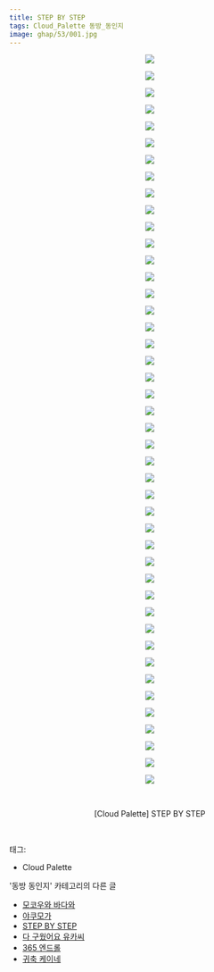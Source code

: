 ```yaml
---
title: STEP BY STEP
tags: Cloud_Palette 동방_동인지
image: ghap/53/001.jpg
---
```

<div class="article">
<p style="text-align: center; clear: none; float: none;"><img src="{{ site.nasurl }}/ghap/53/001.jpg"/></p>
<p style="text-align: center; clear: none; float: none;"><img src="{{ site.nasurl }}/ghap/53/002.png"/></p>
<p style="text-align: center; clear: none; float: none;"><img src="{{ site.nasurl }}/ghap/53/003.jpg"/></p>
<p style="text-align: center; clear: none; float: none;"><img src="{{ site.nasurl }}/ghap/53/004.jpg"/></p>
<p style="text-align: center; clear: none; float: none;"><img src="{{ site.nasurl }}/ghap/53/005.jpg"/></p>
<p style="text-align: center; clear: none; float: none;"><img src="{{ site.nasurl }}/ghap/53/006.jpg"/></p>
<p style="text-align: center; clear: none; float: none;"><img src="{{ site.nasurl }}/ghap/53/007.jpg"/></p>
<p style="text-align: center; clear: none; float: none;"><img src="{{ site.nasurl }}/ghap/53/008.jpg"/></p>
<p style="text-align: center; clear: none; float: none;"><img src="{{ site.nasurl }}/ghap/53/009.jpg"/></p>
<p style="text-align: center; clear: none; float: none;"><img src="{{ site.nasurl }}/ghap/53/010.jpg"/></p>
<p style="text-align: center; clear: none; float: none;"><img src="{{ site.nasurl }}/ghap/53/011.jpg"/></p>
<p style="text-align: center; clear: none; float: none;"><img src="{{ site.nasurl }}/ghap/53/012.jpg"/></p>
<p style="text-align: center; clear: none; float: none;"><img src="{{ site.nasurl }}/ghap/53/013.jpg"/></p>
<p style="text-align: center; clear: none; float: none;"><img src="{{ site.nasurl }}/ghap/53/014.jpg"/></p>
<p style="text-align: center; clear: none; float: none;"><img src="{{ site.nasurl }}/ghap/53/015.jpg"/></p>
<p style="text-align: center; clear: none; float: none;"><img src="{{ site.nasurl }}/ghap/53/016.jpg"/></p>
<p style="text-align: center; clear: none; float: none;"><img src="{{ site.nasurl }}/ghap/53/017.jpg"/></p>
<p style="text-align: center; clear: none; float: none;"><img src="{{ site.nasurl }}/ghap/53/018.jpg"/></p>
<p style="text-align: center; clear: none; float: none;"><img src="{{ site.nasurl }}/ghap/53/019.jpg"/></p>
<p style="text-align: center; clear: none; float: none;"><img src="{{ site.nasurl }}/ghap/53/020.jpg"/></p>
<p style="text-align: center; clear: none; float: none;"><img src="{{ site.nasurl }}/ghap/53/021.jpg"/></p>
<p style="text-align: center; clear: none; float: none;"><img src="{{ site.nasurl }}/ghap/53/022.jpg"/></p>
<p style="text-align: center; clear: none; float: none;"><img src="{{ site.nasurl }}/ghap/53/023.jpg"/></p>
<p style="text-align: center; clear: none; float: none;"><img src="{{ site.nasurl }}/ghap/53/024.jpg"/></p>
<p style="text-align: center; clear: none; float: none;"><img src="{{ site.nasurl }}/ghap/53/025.jpg"/></p>
<p style="text-align: center; clear: none; float: none;"><img src="{{ site.nasurl }}/ghap/53/026.jpg"/></p>
<p style="text-align: center; clear: none; float: none;"><img src="{{ site.nasurl }}/ghap/53/027.jpg"/></p>
<p style="text-align: center; clear: none; float: none;"><img src="{{ site.nasurl }}/ghap/53/028.jpg"/></p>
<p style="text-align: center; clear: none; float: none;"><img src="{{ site.nasurl }}/ghap/53/029.jpg"/></p>
<p style="text-align: center; clear: none; float: none;"><img src="{{ site.nasurl }}/ghap/53/030.jpg"/></p>
<p style="text-align: center; clear: none; float: none;"><img src="{{ site.nasurl }}/ghap/53/031.jpg"/></p>
<p style="text-align: center; clear: none; float: none;"><img src="{{ site.nasurl }}/ghap/53/032.jpg"/></p>
<p style="text-align: center; clear: none; float: none;"><img src="{{ site.nasurl }}/ghap/53/033.jpg"/></p>
<p style="text-align: center; clear: none; float: none;"><img src="{{ site.nasurl }}/ghap/53/034.jpg"/></p>
<p style="text-align: center; clear: none; float: none;"><img src="{{ site.nasurl }}/ghap/53/035.jpg"/></p>
<p style="text-align: center; clear: none; float: none;"><img src="{{ site.nasurl }}/ghap/53/036.jpg"/></p>
<p style="text-align: center; clear: none; float: none;"><img src="{{ site.nasurl }}/ghap/53/037.jpg"/></p>
<p style="text-align: center; clear: none; float: none;"><img src="{{ site.nasurl }}/ghap/53/038.jpg"/></p>
<p style="text-align: center; clear: none; float: none;"><img src="{{ site.nasurl }}/ghap/53/039.jpg"/></p>
<p style="text-align: center; clear: none; float: none;"><img src="{{ site.nasurl }}/ghap/53/040.jpg"/></p>
<p style="text-align: center; clear: none; float: none;"><img src="{{ site.nasurl }}/ghap/53/041.jpg"/></p>
<p style="text-align: center; clear: none; float: none;"><img src="{{ site.nasurl }}/ghap/53/042.jpg"/></p>
<p style="text-align: center; clear: none; float: none;"><img src="{{ site.nasurl }}/ghap/53/043.jpg"/></p>
<p style="text-align: center; clear: none; float: none;"><img src="{{ site.nasurl }}/ghap/53/044.jpg"/></p>
<p style="text-align: center; clear: none; float: none;"><br/></p>
<p style="text-align: center; clear: none; float: none;">[Cloud Palette] STEP BY STEP</p>
<p><br/></p>
</div><div class="tagTrail">
<p>태그: </p>
<ul>
<li>Cloud Palette</li>
</ul>
</div><div class="another">
<p>'동방 동인지' 카테고리의 다른 글</p>
<ul>
<li><a href="/2016-06-16-ghap_56">모코우와 바다와</a></li>
<li><a href="/2016-06-16-ghap_55">야쿠모가</a></li>
<li><a href="/2016-06-16-ghap_53">STEP BY STEP</a></li>
<li><a href="/2016-06-16-ghap_52">다 구웠어요 유카씨</a></li>
<li><a href="/2016-06-16-ghap_51">365 엔드롤</a></li>
<li><a href="/2016-06-16-ghap_49">귀축 케이네</a></li>
</ul>
</div><div class="cb_module cb_fluid">
<div class="cb_wrt cb_profile">
</div><!-- commentList close -->
</div>